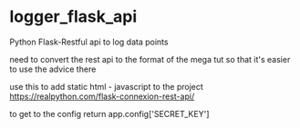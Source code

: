 # logger_flask_api
Python Flask-Restful api to log data points

need to convert the rest api to the format of the mega tut so that it's easier to use the advice there

use this to add static html - javascript to the project
https://realpython.com/flask-connexion-rest-api/

to get to the config
return app.config['SECRET_KEY']